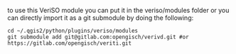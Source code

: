 to use this VeriSO module you can put it in the veriso/modules folder or you 
can directly import it as a git submodule by doing the following:
```
cd ~/.qgis2/python/plugins/veriso/modules
git submodule add git@gitlab.com:opengisch/verivd.git #or https://gitlab.com/opengisch/veriti.git
```